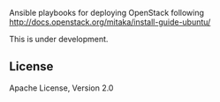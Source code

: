 Ansible playbooks for deploying OpenStack following http://docs.openstack.org/mitaka/install-guide-ubuntu/

This is under development.

## License

Apache License, Version 2.0
